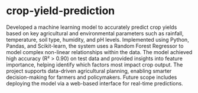 # crop-yield-prediction

Developed a machine learning model to accurately predict crop yields based on key agricultural and environmental parameters such as rainfall, temperature, soil type, humidity, and pH levels. Implemented using Python, Pandas, and Scikit-learn, the system uses a Random Forest Regressor to model complex non-linear relationships within the data. The model achieved high accuracy (R² > 0.90) on test data and provided insights into feature importance, helping identify which factors most impact crop output. The project supports data-driven agricultural planning, enabling smarter decision-making for farmers and policymakers. Future scope includes deploying the model via a web-based interface for real-time predictions.
